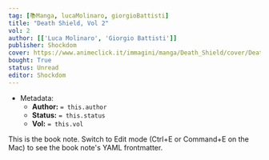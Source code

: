 ```yaml
---
tag: [📚Manga, lucaMolinaro, giorgioBattisti]
title: "Death Shield, Vol 2"
vol: 2
author: [['Luca Molinaro', 'Giorgio Battisti']]
publisher: Shockdom
cover: https://www.animeclick.it/immagini/manga/Death_Shield/cover/Death_Shield-cover.jpg
bought: True
status: Unread
editor: Shockdom
---
```



- Metadata:
	- **Author:** `= this.author`
	- **Status:** `= this.status`
	- **Vol:** `= this.vol`

This is the book note. Switch to Edit mode (Ctrl+E or Command+E on the Mac) to see the book note's YAML frontmatter.